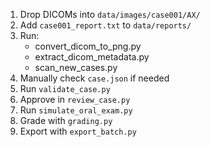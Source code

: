 1. Drop DICOMs into `data/images/case001/AX/`  
2. Add `case001_report.txt` to `data/reports/`  
3. Run:
   - convert_dicom_to_png.py
   - extract_dicom_metadata.py
   - scan_new_cases.py
4. Manually check `case.json` if needed  
5. Run `validate_case.py`  
6. Approve in `review_case.py`  
7. Run `simulate_oral_exam.py`  
8. Grade with `grading.py`  
9. Export with `export_batch.py`  
